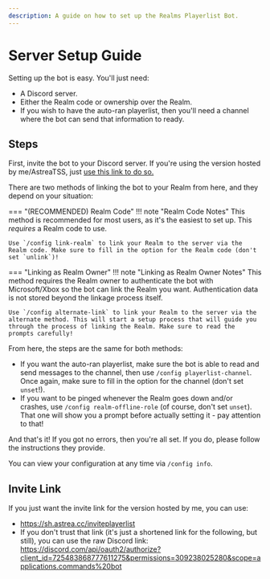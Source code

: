```yaml
---
description: A guide on how to set up the Realms Playerlist Bot.
---
```



# Server Setup Guide

Setting up the bot is easy. You'll just need:
- A Discord server.
- Either the Realm code or ownership over the Realm.
- If you wish to have the auto-ran playerlist, then you'll need a channel where the bot can send that information to ready.

## Steps

First, invite the bot to your Discord server. If you're using the version hosted by me/AstreaTSS, just [use this link to do so.](https://sh.astrea.cc/inviteplayerlist)

There are two methods of linking the bot to your Realm from here, and they depend on your situation:

=== "(RECOMMENDED) Realm Code"
    !!! note "Realm Code Notes"
        This method is recommended for most users, as it's the easiest to set up. This *requires* a Realm code to use.

    Use `/config link-realm` to link your Realm to the server via the Realm code. Make sure to fill in the option for the Realm code (don't set `unlink`)!

=== "Linking as Realm Owner"
    !!! note "Linking as Realm Owner Notes"
        This method requires the Realm owner to authenticate the bot with Microsoft/Xbox so the bot can link the Realm you want. Authentication data is not stored beyond the linkage process itself.

    Use `/config alternate-link` to link your Realm to the server via the alternate method. This will start a setup process that will guide you through the process of linking the Realm. Make sure to read the prompts carefully!

From here, the steps are the same for both methods:
- If you want the auto-ran playerlist, make sure the bot is able to read and send messages to the channel, then use `/config playerlist-channel`. Once again, make sure to fill in the option for the channel (don't set `unset`!).
- If you want to be pinged whenever the Realm goes down and/or crashes, use `/config realm-offline-role` (of course, don't set `unset`). That one will show you a prompt before actually setting it - pay attention to that!

And that's it! If you got no errors, then you're all set. If you do, please follow the instructions they provide.

You can view your configuration at any time via `/config info`.

## Invite Link

If you just want the invite link for the version hosted by me, you can use:

- https://sh.astrea.cc/inviteplayerlist
- If you don't trust that link (it's just a shortened link for the following, but still), you can use the raw Discord link: https://discord.com/api/oauth2/authorize?client_id=725483868777611275&permissions=309238025280&scope=applications.commands%20bot